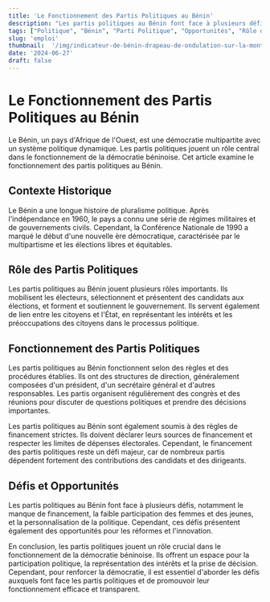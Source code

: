 ```yaml
---
title: 'Le Fonctionnement des Partis Politiques au Bénin'
description: "Les partis politiques au Bénin font face à plusieurs défis, notamment le manque de financement, la faible participation des femmes et des jeunes, et la personnalisation de la politique."
tags: ["Politique", "Bénin", "Parti Politique", "Opportunités", "Rôle des Partis Politiques"]
slug: 'emploi'
thumbnail:  '/img/indicateur-de-bénin-drapeau-de-ondulation-sur-la-montagne.webp'
date: '2024-06-27'
draft: false
---
```

# Le Fonctionnement des Partis Politiques au Bénin

Le Bénin, un pays d'Afrique de l'Ouest, est une démocratie multipartite avec un système politique dynamique. Les partis politiques jouent un rôle central dans le fonctionnement de la démocratie béninoise. Cet article examine le fonctionnement des partis politiques au Bénin.

## Contexte Historique

Le Bénin a une longue histoire de pluralisme politique. Après l'indépendance en 1960, le pays a connu une série de régimes militaires et de gouvernements civils. Cependant, la Conférence Nationale de 1990 a marqué le début d'une nouvelle ère démocratique, caractérisée par le multipartisme et les élections libres et équitables.

## Rôle des Partis Politiques

Les partis politiques au Bénin jouent plusieurs rôles importants. Ils mobilisent les électeurs, sélectionnent et présentent des candidats aux élections, et forment et soutiennent le gouvernement. Ils servent également de lien entre les citoyens et l'État, en représentant les intérêts et les préoccupations des citoyens dans le processus politique.

## Fonctionnement des Partis Politiques

Les partis politiques au Bénin fonctionnent selon des règles et des procédures établies. Ils ont des structures de direction, généralement composées d'un président, d'un secrétaire général et d'autres responsables. Les partis organisent régulièrement des congrès et des réunions pour discuter de questions politiques et prendre des décisions importantes.

Les partis politiques au Bénin sont également soumis à des règles de financement strictes. Ils doivent déclarer leurs sources de financement et respecter les limites de dépenses électorales. Cependant, le financement des partis politiques reste un défi majeur, car de nombreux partis dépendent fortement des contributions des candidats et des dirigeants.

## Défis et Opportunités

Les partis politiques au Bénin font face à plusieurs défis, notamment le manque de financement, la faible participation des femmes et des jeunes, et la personnalisation de la politique. Cependant, ces défis présentent également des opportunités pour les réformes et l'innovation.

En conclusion, les partis politiques jouent un rôle crucial dans le fonctionnement de la démocratie béninoise. Ils offrent un espace pour la participation politique, la représentation des intérêts et la prise de décision. Cependant, pour renforcer la démocratie, il est essentiel d'aborder les défis auxquels font face les partis politiques et de promouvoir leur fonctionnement efficace et transparent.